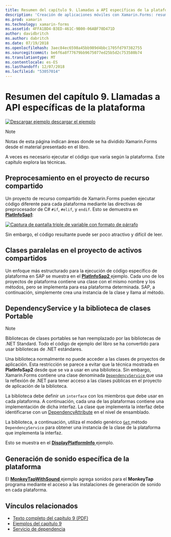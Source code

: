 ```yaml
---
title: Resumen del capítulo 9. Llamadas a API específicas de la plataforma
description: 'Creación de aplicaciones móviles con Xamarin.Forms: resumen del capítulo 9. Llamadas a API específicas de la plataforma'
ms.prod: xamarin
ms.technology: xamarin-forms
ms.assetid: 4FFA1BD4-B3ED-461C-9B00-06ABF70D471D
author: davidbritch
ms.author: dabritch
ms.date: 07/19/2018
ms.openlocfilehash: 3aec84ec6598a45bb989d4bbc1705fd797382755
ms.sourcegitcommit: be6f6a8f77679bb9675077ed25b5d2c753580b74
ms.translationtype: MT
ms.contentlocale: es-ES
ms.lasthandoff: 12/07/2018
ms.locfileid: "53057014"
---
```

# <a name="summary-of-chapter-9-platform-specific-api-calls"></a>Resumen del capítulo 9. Llamadas a API específicas de la plataforma

[![Descargar ejemplo](~/media/shared/download.png) descargar el ejemplo](https://github.com/xamarin/xamarin-forms-book-samples/tree/master/Chapter09)

> [!NOTE] 
> Notas de esta página indican áreas donde se ha dividido Xamarin.Forms desde el material presentado en el libro.

A veces es necesario ejecutar el código que varía según la plataforma. Este capítulo explora las técnicas.

## <a name="preprocessing-in-the-shared-asset-project"></a>Preprocesamiento en el proyecto de recurso compartido

Un proyecto de recurso compartido de Xamarin.Forms pueden ejecutar código diferente para cada plataforma mediante las directivas de preprocesador de C# `#if`, `#elif`, y `endif`. Esto se demuestra en [ **PlatInfoSap1**](https://github.com/xamarin/xamarin-forms-book-samples/tree/master/Chapter09/PlatInfoSap1):

[![Captura de pantalla triple de variable con formato de párrafo](images/ch09fg01-small.png "modelo del dispositivo y el sistema operativo")](images/ch09fg01-large.png#lightbox "modelo del dispositivo y el sistema operativo")

Sin embargo, el código resultante puede ser poco atractivo y difícil de leer.

## <a name="parallel-classes-in-the-shared-asset-project"></a>Clases paralelas en el proyecto de activos compartidos

Un enfoque más estructurado para la ejecución de código específico de plataforma en SAP se muestra en el [ **PlatInfoSap2** ](https://github.com/xamarin/xamarin-forms-book-samples/tree/master/Chapter09/PlatInfoSap2) ejemplo. Cada uno de los proyectos de plataforma contiene una clase con el mismo nombre y los métodos, pero se implementa para esa plataforma determinada. SAP, a continuación, simplemente crea una instancia de la clase y llama al método.

## <a name="dependencyservice-and-the-portable-class-library"></a>DependencyService y la biblioteca de clases Portable

> [!NOTE] 
> Bibliotecas de clases portables se han reemplazado por las bibliotecas de .NET Standard. Todo el código de ejemplo del libro se ha convertido para usar bibliotecas de .NET estándares.

Una biblioteca normalmente no puede acceder a las clases de proyectos de aplicación. Esta restricción se parece a evitar que la técnica mostrada en **PlatInfoSap2** desde que se va a usar en una biblioteca. Sin embargo, Xamarin.Forms contiene una clase denominada [ `DependencyService` ](xref:Xamarin.Forms.DependencyService) que usa la reflexión de .NET para tener acceso a las clases públicas en el proyecto de aplicación de la biblioteca.

La biblioteca debe definir un `interface` con los miembros que debe usar en cada plataforma. A continuación, cada una de las plataformas contiene una implementación de dicha interfaz. La clase que implementa la interfaz debe identificarse con un [DependencyAttribute](xref:Xamarin.Forms.DependencyAttribute) en el nivel de ensamblado.

La biblioteca, a continuación, utiliza el modelo genérico [ `Get` ](xref:Xamarin.Forms.DependencyService.Get*) método `DependencyService` para obtener una instancia de la clase de la plataforma que implementa la interfaz.

Esto se muestra en el [ **DisplayPlatformInfo** ](https://github.com/xamarin/xamarin-forms-book-samples/tree/master/Chapter09/DisplayPlatformInfo) ejemplo.

## <a name="platform-specific-sound-generation"></a>Generación de sonido específica de la plataforma

El [ **MonkeyTapWithSound** ](https://github.com/xamarin/xamarin-forms-book-samples/tree/master/Chapter09/MonkeyTapWithSound) ejemplo agrega sonidos para el **MonkeyTap** programa mediante el acceso a las instalaciones de generación de sonido en cada plataforma.

## <a name="related-links"></a>Vínculos relacionados

- [Texto completo del capítulo 9 (PDF)](https://download.xamarin.com/developer/xamarin-forms-book/XamarinFormsBook-Ch09-Apr2016.pdf)
- [Ejemplos del capítulo 9](https://github.com/xamarin/xamarin-forms-book-samples/tree/master/Chapter09)
- [Servicio de dependencia](~/xamarin-forms/app-fundamentals/dependency-service/index.md)
